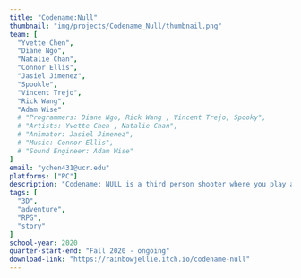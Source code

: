 ```yaml
---
title: "Codename:Null"
thumbnail: "img/projects/Codename_Null/thumbnail.png"
team: [
  "Yvette Chen",
  "Diane Ngo",
  "Natalie Chan",
  "Connor Ellis",
  "Jasiel Jimenez",
  "Spookle",
  "Vincent Trejo",
  "Rick Wang",
  "Adam Wise"
  # "Programmers: Diane Ngo, Rick Wang , Vincent Trejo, Spooky",
  # "Artists: Yvette Chen , Natalie Chan",
  # "Animator: Jasiel Jimenez",
  # "Music: Connor Ellis",
  # "Sound Engineer: Adam Wise"
]
email: "ychen431@ucr.edu"
platforms: ["PC"]
description: "Codename: NULL is a third person shooter where you play as Kairos, a LEGION tasked to take down a powerful mafia leader. His mission is to defeat the various threats in his path, using special Time Manipulation technology to overcome his enemies. Explore the crevices of Elysium, a futuristic city hiding the secrets of immortality."
tags: [
  "3D",
  "adventure",
  "RPG",
  "story"
]
school-year: 2020
quarter-start-end: "Fall 2020 - ongoing"
download-link: "https://rainbowjellie.itch.io/codename-null"
---
```

